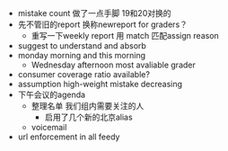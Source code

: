 - mistake count 做了一点手脚 19和20对换的
- 先不管旧的report 换称newreport for graders？
	- 重写一下weekly report 用 match 匹配assign reason
- suggest to understand and absorb
- monday morning and this morning
	- Wednesday afternoon most avaliable grader
- consumer coverage ratio available?
- assumption high-weight mistake decreasing
- 下午会议的agenda
	- 整理名单 我们组内需要关注的人
		- 启用了几个新的北京alias
	- voicemail
- url enforcement in all feedy